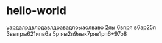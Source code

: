 # hello-world
уардалрдвлрдавлдравадлоыаолваво
2яы
6впря
в6ар25я
3выпры621ипв6а
5р
яы2п9яык7ряв1рп6+97о8
